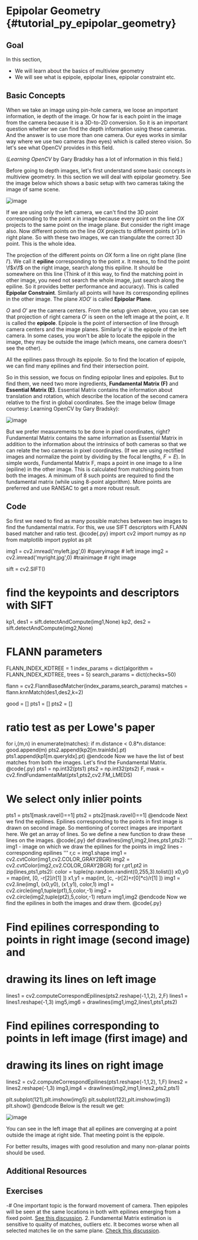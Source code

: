 Epipolar Geometry {#tutorial_py_epipolar_geometry}
=================

Goal
----

In this section,

-   We will learn about the basics of multiview geometry
-   We will see what is epipole, epipolar lines, epipolar constraint etc.

Basic Concepts
--------------

When we take an image using pin-hole camera, we loose an important information, ie depth of the image. Or how far is each point in the image from the camera because it is a 3D-to-2D conversion. So it is an important question whether we can find the depth information using these cameras. And the answer is to use more than one camera. Our eyes works in similar way where we use two cameras (two eyes) which is called stereo vision. So let's see what OpenCV provides in this field.

(*Learning OpenCV* by Gary Bradsky has a lot of information in this field.)

Before going to depth images, let's first understand some basic concepts in multiview geometry. In this section we will deal with epipolar geometry. See the image below which shows a basic setup with two cameras taking the image of same scene.

![image](images/epipolar.jpg)

If we are using only the left camera, we can't find the 3D point corresponding to the point $x$ in image because every point on the line $OX$ projects to the same point on the image plane. But consider the right image also. Now different points on the line $OX$ projects to different points ($x'$) in right plane. So with these two images, we can triangulate the correct 3D point. This is the whole idea.

The projection of the different points on $OX$ form a line on right plane (line $l'$). We call it **epiline** corresponding to the point $x$. It means, to find the point \f$x\f$ on the right image, search along this epiline. It should be somewhere on this line (Think of it this way, to find the matching point in other image, you need not search the whole image, just search along the epiline. So it provides better performance and accuracy). This is called **Epipolar Constraint**. Similarly all points will have its corresponding epilines in the other image. The plane $XOO'$ is called **Epipolar Plane**.

$O$ and $O'$ are the camera centers. From the setup given above, you can see that projection of right camera $O'$ is seen on the left image at the point, $e$. It is called the **epipole**. Epipole is the point of intersection of line through camera centers and the image planes. Similarly $e'$ is the epipole of the left camera. In some cases, you won't be able to locate the epipole in the image, they may be outside the image (which means, one camera doesn't see the other).

All the epilines pass through its epipole. So to find the location of epipole, we can find many epilines and find their intersection point.

So in this session, we focus on finding epipolar lines and epipoles. But to find them, we need two more ingredients, **Fundamental Matrix (F)** and **Essential Matrix (E)**. Essential Matrix contains the information about translation and rotation, which describe the location of the second camera relative to the first in global coordinates. See the image below (Image courtesy: Learning OpenCV by Gary Bradsky):

![image](images/essential_matrix.jpg)

But we prefer measurements to be done in pixel coordinates, right? Fundamental Matrix contains the same information as Essential Matrix in addition to the information about the intrinsics of both cameras so that we can relate the two cameras in pixel coordinates. (If we are using rectified images and normalize the point by dividing by the focal lengths, $F=E$). In simple words, Fundamental Matrix F, maps a point in one image to a line (epiline) in the other image. This is calculated from matching points from both the images. A minimum of 8 such points are required to find the fundamental matrix (while using 8-point algorithm). More points are preferred and use RANSAC to get a more robust result.

Code
----

So first we need to find as many possible matches between two images to find the fundamental matrix.
For this, we use SIFT descriptors with FLANN based matcher and ratio test.
@code{.py}
import cv2
import numpy as np
from matplotlib import pyplot as plt

img1 = cv2.imread('myleft.jpg',0)  #queryimage # left image
img2 = cv2.imread('myright.jpg',0) #trainimage # right image

sift = cv2.SIFT()

# find the keypoints and descriptors with SIFT
kp1, des1 = sift.detectAndCompute(img1,None)
kp2, des2 = sift.detectAndCompute(img2,None)

# FLANN parameters
FLANN_INDEX_KDTREE = 1
index_params = dict(algorithm = FLANN_INDEX_KDTREE, trees = 5)
search_params = dict(checks=50)

flann = cv2.FlannBasedMatcher(index_params,search_params)
matches = flann.knnMatch(des1,des2,k=2)

good = []
pts1 = []
pts2 = []

# ratio test as per Lowe's paper
for i,(m,n) in enumerate(matches):
    if m.distance < 0.8*n.distance:
        good.append(m)
        pts2.append(kp2[m.trainIdx].pt)
        pts1.append(kp1[m.queryIdx].pt)
@endcode
Now we have the list of best matches from both the images. Let's find the Fundamental Matrix.
@code{.py}
pts1 = np.int32(pts1)
pts2 = np.int32(pts2)
F, mask = cv2.findFundamentalMat(pts1,pts2,cv2.FM_LMEDS)

# We select only inlier points
pts1 = pts1[mask.ravel()==1]
pts2 = pts2[mask.ravel()==1]
@endcode
Next we find the epilines. Epilines corresponding to the points in first image is drawn on second image. So mentioning of correct images are important here. We get an array of lines. So we define a new function to draw these lines on the images.
@code{.py}
def drawlines(img1,img2,lines,pts1,pts2):
    ''' img1 - image on which we draw the epilines for the points in img2
        lines - corresponding epilines '''
    r,c = img1.shape
    img1 = cv2.cvtColor(img1,cv2.COLOR_GRAY2BGR)
    img2 = cv2.cvtColor(img2,cv2.COLOR_GRAY2BGR)
    for r,pt1,pt2 in zip(lines,pts1,pts2):
        color = tuple(np.random.randint(0,255,3).tolist())
        x0,y0 = map(int, [0, -r[2]/r[1] ])
        x1,y1 = map(int, [c, -(r[2]+r[0]*c)/r[1] ])
        img1 = cv2.line(img1, (x0,y0), (x1,y1), color,1)
        img1 = cv2.circle(img1,tuple(pt1),5,color,-1)
        img2 = cv2.circle(img2,tuple(pt2),5,color,-1)
    return img1,img2
@endcode
Now we find the epilines in both the images and draw them.
@code{.py}
# Find epilines corresponding to points in right image (second image) and
# drawing its lines on left image
lines1 = cv2.computeCorrespondEpilines(pts2.reshape(-1,1,2), 2,F)
lines1 = lines1.reshape(-1,3)
img5,img6 = drawlines(img1,img2,lines1,pts1,pts2)

# Find epilines corresponding to points in left image (first image) and
# drawing its lines on right image
lines2 = cv2.computeCorrespondEpilines(pts1.reshape(-1,1,2), 1,F)
lines2 = lines2.reshape(-1,3)
img3,img4 = drawlines(img2,img1,lines2,pts2,pts1)

plt.subplot(121),plt.imshow(img5)
plt.subplot(122),plt.imshow(img3)
plt.show()
@endcode
Below is the result we get:

![image](images/epiresult.jpg)

You can see in the left image that all epilines are converging at a point outside the image at right side. That meeting point is the epipole.

For better results, images with good resolution and many non-planar points should be used.

Additional Resources
--------------------

Exercises
---------

-#  One important topic is the forward movement of camera. Then epipoles will be seen at the same locations in both with epilines emerging from a fixed point. [See this discussion](http://answers.opencv.org/question/17912/location-of-epipole/).
2.  Fundamental Matrix estimation is sensitive to quality of matches, outliers etc. It becomes worse when all selected matches lie on the same plane. [Check this discussion](http://answers.opencv.org/question/18125/epilines-not-correct/).
